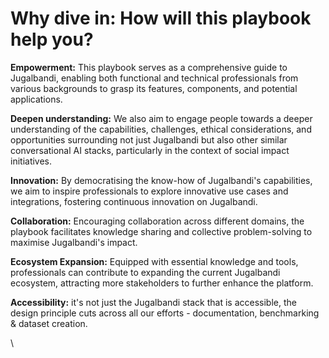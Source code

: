 # Why dive in: How will this playbook help you?

**Empowerment:** This playbook serves as a comprehensive guide to Jugalbandi, enabling both functional and technical professionals from various backgrounds to grasp its features, components, and potential applications.

**Deepen understanding:** We also aim to engage people towards a deeper understanding of the capabilities, challenges, ethical considerations, and opportunities surrounding not just Jugalbandi but also other similar conversational AI stacks, particularly in the context of social impact initiatives.

**Innovation:** By democratising the know-how of Jugalbandi's capabilities, we aim to inspire professionals to explore innovative use cases and integrations, fostering continuous innovation on Jugalbandi.

**Collaboration:** Encouraging collaboration across different domains, the playbook facilitates knowledge sharing and collective problem-solving to maximise Jugalbandi's impact.



**Ecosystem Expansion:** Equipped with essential knowledge and tools, professionals can contribute to expanding the current Jugalbandi ecosystem, attracting more stakeholders to further enhance the platform.

**Accessibility:** it's not just the Jugalbandi stack that is accessible, the design principle cuts across all our efforts - documentation, benchmarking &  dataset creation.

\
